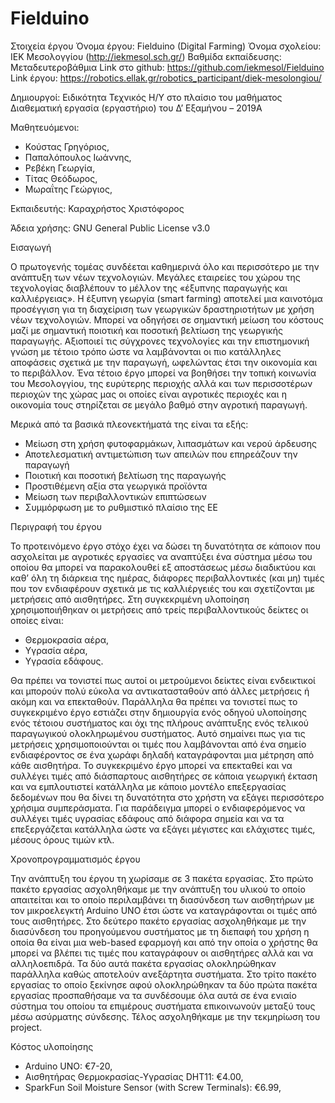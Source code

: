 # Fielduino

Στοιχεία έργου
Όνομα έργου: Fielduino (Digital Farming)
Όνομα σχολείου: ΙΕΚ Μεσολογγίου (http://iekmesol.sch.gr/)
Βαθμίδα εκπαίδευσης: Μεταδευτεροβάθμια
Link στο github: https://github.com/iekmesol/Fielduino
Link έργου: https://robotics.ellak.gr/robotics_participant/diek-mesolongiou/
 

Δημιουργοί: Ειδικότητα Τεχνικός Η/Υ στο πλαίσιο του μαθήματος Διαθεματική εργασία (εργαστήριο) του Δ’ Εξαμήνου – 2019Α

Μαθητευόμενοι:

- Κούστας Γρηγόριος,
- Παπαλόπουλος Ιωάννης, 
- Ρεβέκη Γεωργία,
- Τίτας Θεόδωρος, 
- Μωραΐτης Γεώργιος, 

Εκπαιδευτής: Καραχρήστος Χριστόφορος

Άδεια χρήσης: GNU General Public License v3.0

Εισαγωγή

Ο πρωτογενής τομέας συνδέεται καθημερινά όλο και περισσότερο με την ανάπτυξη των νέων τεχνολογιών. Μεγάλες εταιρείες του χώρου της τεχνολογίας διαβλέπουν το μέλλον της «έξυπνης παραγωγής και καλλιέργειας». Η έξυπνη γεωργία (smart farming) αποτελεί μια καινοτόμα προσέγγιση για τη διαχείριση των γεωργικών δραστηριοτήτων με χρήση νέων τεχνολογιών. Μπορεί να οδηγήσει σε σημαντική μείωση του κόστους μαζί με σημαντική ποιοτική και ποσοτική βελτίωση της γεωργικής παραγωγής. Αξιοποιεί τις σύγχρονες τεχνολογίες και την επιστημονική γνώση με τέτοιο τρόπο ώστε να λαμβάνονται οι πιο κατάλληλες αποφάσεις σχετικά με την παραγωγή, ωφελώντας έτσι την οικονομία και το περιβάλλον. Ένα τέτοιο έργο μπορεί να βοηθήσει την τοπική κοινωνία του Μεσολογγίου, της ευρύτερης περιοχής αλλά και των περισσοτέρων περιοχών της χώρας μας οι οποίες είναι αγροτικές περιοχές και η οικονομία τους στηρίζεται σε μεγάλο βαθμό στην αγροτική παραγωγή.

Μερικά από τα βασικά πλεονεκτήματά της είναι τα εξής:

- Μείωση στη χρήση φυτοφαρμάκων, λιπασμάτων και νερού άρδευσης
- Αποτελεσματική αντιμετώπιση των απειλών που επηρεάζουν την παραγωγή
- Ποιοτική και ποσοτική βελτίωση της παραγωγής
- Προστιθέμενη αξία στα γεωργικά προϊόντα
- Μείωση των περιβαλλοντικών επιπτώσεων
- Συμμόρφωση με το ρυθμιστικό πλαίσιο της ΕΕ

Περιγραφή του έργου

Το προτεινόμενο έργο στόχο έχει να δώσει τη δυνατότητα σε κάποιον που ασχολείται με αγροτικές εργασίες να αναπτύξει ένα σύστημα μέσω του οποίου θα μπορεί να παρακολουθεί εξ αποστάσεως μέσω διαδικτύου και καθ’ όλη τη διάρκεια της ημέρας, διάφορες περιβαλλοντικές (και μη) τιμές που τον ενδιαφέρουν σχετικά με τις καλλιέργειές του και σχετίζονται με μετρήσεις από αισθητήρες. Στη συγκεκριμένη υλοποίηση χρησιμοποιήθηκαν οι μετρήσεις από τρείς περιβαλλοντικούς δείκτες οι οποίες είναι:

  - Θερμοκρασία αέρα,
  - Υγρασία αέρα,
  - Υγρασία εδάφους.
  
Θα πρέπει να τονιστεί πως αυτοί οι μετρούμενοι δείκτες είναι ενδεικτικοί και μπορούν πολύ εύκολα να αντικατασταθούν από άλλες μετρήσεις ή ακόμη και να επεκταθούν. Παράλληλα θα πρέπει να τονιστεί πως το συγκεκριμένο έργο εστιάζει στην δημιουργία ενός οδηγού υλοποίησης ενός τέτοιου συστήματος και όχι της πλήρους ανάπτυξης ενός τελικού παραγωγικού ολοκληρωμένου συστήματος. Αυτό σημαίνει πως για τις μετρήσεις χρησιμοποιούνται οι τιμές που λαμβάνονται από ένα σημείο ενδιαφέροντος σε ένα χωράφι δηλαδή καταγράφονται μια μέτρηση από κάθε αισθητήρα.
Το συγκεκριμένο έργο μπορεί να επεκταθεί και να συλλέγει τιμές από διάσπαρτους αισθητήρες σε κάποια γεωργική έκταση και να εμπλουτιστεί κατάλληλα με κάποιο μοντέλο επεξεργασίας δεδομένων που θα δίνει τη δυνατότητα στο χρήστη να εξάγει περισσότερο χρήσιμα συμπεράσματα. Για παράδειγμα μπορεί ο ενδιαφερόμενος να συλλέγει τιμές υγρασίας εδάφους από διάφορα σημεία και να τα επεξεργάζεται κατάλληλα ώστε να εξάγει μέγιστες και ελάχιστες τιμές, μέσους όρους τιμών κτλ.

Χρονοπρογραμματισμός έργου

Την ανάπτυξη του έργου τη χωρίσαμε σε 3 πακέτα εργασίας. Στο πρώτο πακέτο εργασίας ασχοληθήκαμε με την ανάπτυξη του υλικού το οποίο απαιτείται και το οποίο περιλαμβάνει τη διασύνδεση των αισθητήρων με τον μικροελεγκτή Arduino UNO έτσι ώστε να καταγράφονται οι τιμές από τους αισθητήρες. Στο δεύτερο πακέτο εργασίας ασχοληθήκαμε με την διασύνδεση του προηγούμενου συστήματος με τη διεπαφή του χρήση η οποία θα είναι μια web-based εφαρμογή και από την οποία ο χρήστης θα μπορεί να βλέπει τις τιμές που καταγράφουν οι αισθητήρες αλλά και να αλληλοεπιδρά. Τα δύο αυτά πακέτα εργασίας ολοκληρώθηκαν παράλληλα καθώς αποτελούν ανεξάρτητα συστήματα. Στο τρίτο πακέτο εργασίας το οποίο ξεκίνησε αφού ολοκληρώθηκαν τα δύο πρώτα πακέτα εργασίας προσπαθήσαμε να τα συνδέσουμε όλα αυτά σε ένα ενιαίο σύστημα του οποίου τα επιμέρους συστήματα επικοινωνούν μεταξύ τους μέσω ασύρματης σύνδεσης. Τέλος ασχοληθήκαμε με την τεκμηρίωση του project.


Κόστος υλοποίησης

- Arduino UNO: €7-20, 
- Αισθητήρας Θερμοκρασίας-Υγρασίας DHT11: €4.00, 
- SparkFun Soil Moisture Sensor (with Screw Terminals): €6.99, 


